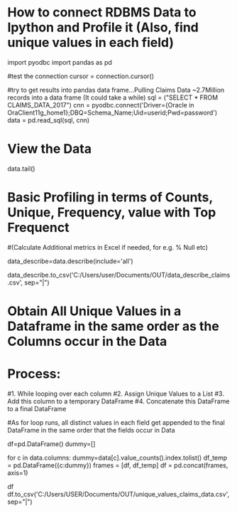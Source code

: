 # How to connect RDBMS Data to Ipython and Profile it (Also, find unique values in each field)

import pyodbc
import pandas as pd

#test the connection
cursor = connection.cursor()

#try to get results into pandas data frame...Pulling Claims Data ~2.7Million records into a data frame (It could take a while)
sql = ("SELECT * FROM CLAIMS_DATA_2017")
cnn = pyodbc.connect('Driver={Oracle in OraClient11g_home1};DBQ=Schema_Name;Uid=userid;Pwd=password')
data = pd.read_sql(sql, cnn)

# View the Data
data.tail()

# Basic Profiling in terms of Counts, Unique, Frequency, value with Top Frequenct 
#(Calculate Additional metrics in Excel if  needed,  for e.g. % Null etc)

data_describe=data.describe(include='all')

data_describe.to_csv('C:/Users/user/Documents/OUT/data_describe_claims.csv', sep="|")

# Obtain All Unique Values in a Dataframe in the same order as the Columns occur in the Data

# Process:
#1. While looping over each column 
#2. Assign Unique Values to a List
#3. Add this column to a temporary DataFrame
#4. Concatenate this DataFrame to a final DataFrame

#As for loop runs, all distinct values in each field get appended to the final DataFrame in the same order that the fields occur in Data  

df=pd.DataFrame()
dummy=[]

for c in data.columns:
    dummy=data[c].value_counts().index.tolist()
    df_temp = pd.DataFrame({c:dummy})
    frames = [df, df_temp]
    df = pd.concat(frames, axis=1)
    
df
df.to_csv('C:/Users/USER/Documents/OUT/unique_values_claims_data.csv', sep="|")
